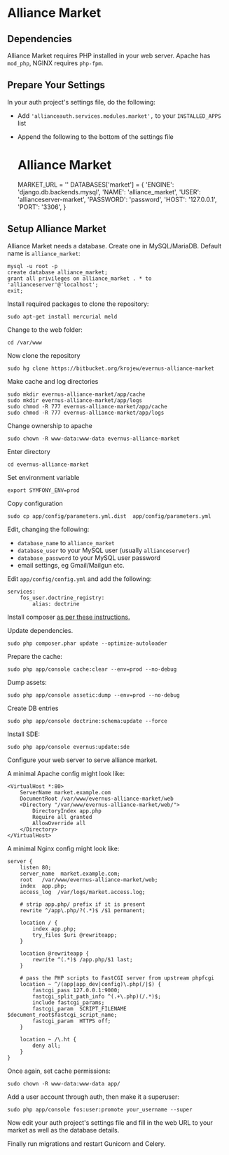 # Alliance Market

## Dependencies
Alliance Market requires PHP installed in your web server. Apache has `mod_php`, NGINX requires `php-fpm`.

## Prepare Your Settings
In your auth project's settings file, do the following:
 - Add `'allianceauth.services.modules.market',` to your `INSTALLED_APPS` list
 - Append the following to the bottom of the settings file


    # Alliance Market
    MARKET_URL = ''
    DATABASES['market'] = {
        'ENGINE': 'django.db.backends.mysql',
        'NAME': 'alliance_market',
        'USER': 'allianceserver-market',
        'PASSWORD': 'password',
        'HOST': '127.0.0.1',
        'PORT': '3306',
    }

## Setup Alliance Market
Alliance Market needs a database. Create one in MySQL/MariaDB. Default name is `alliance_market`:

    mysql -u root -p
    create database alliance_market;
    grant all privileges on alliance_market . * to 'allianceserver'@'localhost';
    exit;

Install required packages to clone the repository:

    sudo apt-get install mercurial meld

Change to the web folder:

    cd /var/www

Now clone the repository

    sudo hg clone https://bitbucket.org/krojew/evernus-alliance-market

Make cache and log directories

    sudo mkdir evernus-alliance-market/app/cache
    sudo mkdir evernus-alliance-market/app/logs
    sudo chmod -R 777 evernus-alliance-market/app/cache
    sudo chmod -R 777 evernus-alliance-market/app/logs

Change ownership to apache

    sudo chown -R www-data:www-data evernus-alliance-market

Enter directory

    cd evernus-alliance-market

Set environment variable

    export SYMFONY_ENV=prod

Copy configuration

    sudo cp app/config/parameters.yml.dist  app/config/parameters.yml

Edit, changing the following:
 - `database_name` to `alliance_market`
 - `database_user` to your MySQL user (usually `allianceserver`)
 - `database_password` to your MySQL user password
 - email settings, eg Gmail/Mailgun etc.

Edit `app/config/config.yml` and add the following:

    services:
        fos_user.doctrine_registry:
            alias: doctrine

Install composer [as per these instructions.](https://getcomposer.org/download/)

Update dependencies.

    sudo php composer.phar update --optimize-autoloader

Prepare the cache:

    sudo php app/console cache:clear --env=prod --no-debug


Dump assets:

    sudo php app/console assetic:dump --env=prod --no-debug


Create DB entries

    sudo php app/console doctrine:schema:update --force

Install SDE:

    sudo php app/console evernus:update:sde

Configure your web server to serve alliance market.

A minimal Apache config might look like:

    <VirtualHost *:80>
        ServerName market.example.com
        DocumentRoot /var/www/evernus-alliance-market/web
        <Directory "/var/www/evernus-alliance-market/web/">
            DirectoryIndex app.php
            Require all granted
            AllowOverride all
        </Directory>
    </VirtualHost>

A minimal Nginx config might look like:

    server {
        listen 80;
        server_name  market.example.com;
        root   /var/www/evernus-alliance-market/web;
        index  app.php;
        access_log  /var/logs/market.access.log;

        # strip app.php/ prefix if it is present
        rewrite ^/app\.php/?(.*)$ /$1 permanent;
    
        location / {
            index app.php;
            try_files $uri @rewriteapp;
        }
    
        location @rewriteapp {
            rewrite ^(.*)$ /app.php/$1 last;
        }
    
        # pass the PHP scripts to FastCGI server from upstream phpfcgi
        location ~ ^/(app|app_dev|config)\.php(/|$) {
            fastcgi_pass 127.0.0.1:9000;
            fastcgi_split_path_info ^(.+\.php)(/.*)$;
            include fastcgi_params;
            fastcgi_param  SCRIPT_FILENAME $document_root$fastcgi_script_name;
            fastcgi_param  HTTPS off;
        }
    
        location ~ /\.ht {
            deny all;
        }
    }

Once again, set cache permissions:

    sudo chown -R www-data:www-data app/

Add a user account through auth, then make it a superuser:

    sudo php app/console fos:user:promote your_username --super

Now edit your auth project's settings file and fill in the web URL to your market as well as the database details.

Finally run migrations and restart Gunicorn and Celery.

